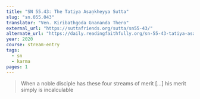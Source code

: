 ```yaml
---
title: "SN 55.43: The Tatiya Asaṇkheyya Sutta"
slug: "sn.055.043"
translator: "Ven. Kiribathgoda Gnananda Thero"
external_url: "https://suttafriends.org/sutta/sn55-43/"
alternate_url: "https://daily.readingfaithfully.org/sn-55-43-tatiya-asankheyya-sutta-incalculable-3/"
year: 2020
course: stream-entry
tags:
  - sn
  - karma
pages: 1
---
```


> When a noble disciple has these four streams of merit [...] his merit simply is incalculable
